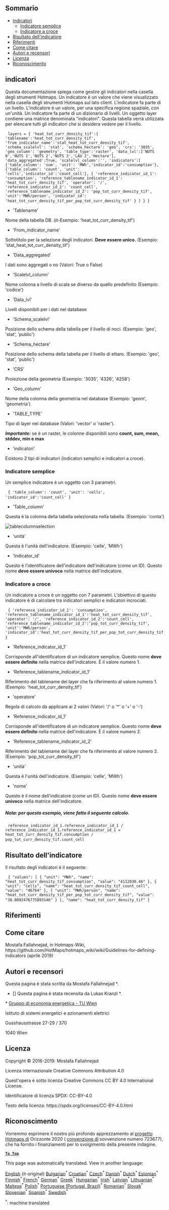 <h2> Sommario </h2><ul><li> <a href="#Indicators">indicatori</a> <ul><li> <a href="#Simple-indicator">Indicatore semplice</a> </li><li> <a href="#Cross-indicator">Indicatore a croce</a> </li></ul></li><li> <a href="#Indicator-result">Risultato dell&#39;indicatore</a> </li><li> <a href="#references">Riferimenti</a> </li><li> <a href="#how-to-cite">Come citare</a> </li><li> <a href="#authors-and-reviewers">Autori e recensori</a> </li><li> <a href="#license">Licenza</a> </li><li> <a href="#acknowledgement">Riconoscimento</a> </li></ul><h2> indicatori </h2><p> Questa documentazione spiega come gestire gli indicatori nella casella degli strumenti Hotmaps. Un indicatore è un valore che viene visualizzato nella casella degli strumenti Hotmaps sul lato client. L&#39;indicatore fa parte di un livello. L&#39;indicatore è un valore, per una specifica regione spaziale, con un&#39;unità. Un indicatore fa parte di un dizionario di livelli. Un oggetto layer contiene una matrice denominata &quot;indicatori&quot;. Questa tabella verrà utilizzata per elencare tutti gli indicatori che si desidera vedere per il livello. </p><pre> <code>layers = { &#39;heat_tot_curr_density_tif&#39;:{ &#39;tablename&#39;:&#39;heat_tot_curr_density_tif&#39;, &#39;from_indicator_name&#39;:&#39;stat_heat_tot_curr_density_tif&#39;, &#39;schema_scalelvl&#39;: &#39;stat&#39;, &#39;schema_hectare&#39;: &#39;geo&#39;, &#39;crs&#39;: &#39;3035&#39;, &#39;geo_column&#39;: &#39;geometry&#39;, &#39;table_type&#39;:&#39;raster&#39;, &#39;data_lvl&#39;:[&#39;NUTS 0&#39;,&#39;NUTS 1&#39;,&#39;NUTS 2&#39;,&#39;NUTS 3&#39;,&#39;LAU 2&#39;,&#39;Hectare&#39;], &#39;data_aggregated&#39;:True, &#39;scalelvl_column&#39;:&#39;&#39;, &#39;indicators&#39;:[ {&#39;table_column&#39;: &#39;sum&#39;, &#39;unit&#39;: &#39;MWh&#39;,&#39;indicator_id&#39;:&#39;consumption&#39;}, {&#39;table_column&#39;: &#39;count&#39;, &#39;unit&#39;: &#39;cells&#39;,&#39;indicator_id&#39;:&#39;count_cell&#39;}, { &#39;reference_indicator_id_1&#39;: &#39;consumption&#39;, &#39;reference_tablename_indicator_id_1&#39;: &#39;heat_tot_curr_density_tif&#39;, &#39;operator&#39;: &#39;/&#39;, &#39;reference_indicator_id_2&#39;: &#39;count_cell&#39;, &#39;reference_tablename_indicator_id_2&#39;: &#39;pop_tot_curr_density_tif&#39;, &#39;unit&#39;:&#39;MWh/person&#39;, &#39;indicator_id&#39;: &#39;heat_tot_curr_density_tif_per_pop_tot_curr_density_tif&#39; } ] } }</code> </pre><ul><li> &#39;Tablename&#39; </li></ul><p> Nome della tabella DB. (it-Esempio: &#39;heat_tot_curr_density_tif&#39;) </p><ul><li> &#39;From_indicator_name&#39; </li></ul><p> Sottotitolo per la selezione degli indicatori. <strong>Deve essere unico.</strong> (Esempio: &#39;stat_heat_tot_curr_density_tif&#39;) </p><ul><li> &#39;Data_aggregated&#39; </li></ul><p> I dati sono aggregati o no (Valori: True o False) </p><ul><li> &#39;Scalelvl_column&#39; </li></ul><p> Nome colonna a livello di scala se diverso da quello predefinito (Esempio: &#39;codice&#39;) </p><ul><li> &#39;Data_lvl&#39; </li></ul><p> Livelli disponibili per i dati nel database </p><ul><li> &#39;Schema_scalelvl&#39; </li></ul><p> Posizione dello schema della tabella per il livello di noci. (Esempio: &#39;geo&#39;, &#39;stat&#39;, &#39;public&#39;) </p><ul><li> &#39;Schema_hectare&#39; </li></ul><p> Posizione dello schema della tabella per il livello di ettaro. (Esempio: &#39;geo&#39;, &#39;stat&#39;, &#39;public&#39;) </p><ul><li> &#39;CRS&#39; </li></ul><p> Proiezione della geometria (Esempio: &#39;3035&#39;, &#39;4326&#39;, &#39;4258&#39;) </p><ul><li> &#39;Geo_column&#39; </li></ul><p> Nome della colonna della geometria nel database (Esempio: &#39;geom&#39;, &#39;geometria&#39;) </p><ul><li> &#39;TABLE_TYPE&#39; </li></ul><p> Tipo di layer nel database (Valori: &#39;vector&#39; o &#39;raster&#39;). </p><p> <em><strong>Importante:</strong></em> se è un raster, le colonne disponibili sono <strong>count, sum, mean, stddev, min e max</strong> </p><ul><li> &#39;indicatori&#39; </li></ul><p> Esistono 2 tipi di indicatori (indicatori semplici e indicatori a croce). </p><h3> Indicatore semplice </h3><p> Un semplice indicatore è un oggetto con 3 parametri. </p><pre> <code>{ &#39;table_column&#39;: &#39;count&#39;, &#39;unit&#39;: &#39;cells&#39;, &#39;indicator_id&#39;:&#39;count_cell&#39; }</code> </pre><ul><li> &#39;Table_column&#39; </li></ul><p> Questa è la colonna della tabella selezionata nella tabella. (Esempio: &#39;conta&#39;) </p><p><img alt="tablecolumnselection" src="/api/assets/table_image.png"/></p><ul><li> &#39;unità&#39; </li></ul><p> Questa è l&#39;unità dell&#39;indicatore. (Esempio: &#39;celle&#39;, &#39;MWh&#39;) </p><ul><li> &#39;Indicator_id&#39; </li></ul><p> Questo è l&#39;identificatore dell&#39;indicatore dell&#39;indicatore (come un ID). Questo nome <strong>deve essere univoco</strong> nella matrice dell&#39;indicatore. </p><h3> Indicatore a croce </h3><p> Un indicatore a croce è un oggetto con 7 parametri. L&#39;obiettivo di questo indicatore è di calcolare tra indicatori semplici e indicatori incrociati. </p><pre> <code>{ &#39;reference_indicator_id_1&#39;: &#39;consumption&#39;, &#39;reference_tablename_indicator_id_1&#39;:&#39;heat_tot_curr_density_tif&#39;, &#39;operator&#39;: &#39;/&#39;, &#39;reference_indicator_id_2&#39;:&#39;count_cell&#39;, &#39;reference_tablename_indicator_id_2&#39;:&#39;pop_tot_curr_density_tif&#39;, &#39;unit&#39;:&#39;MWh/person&#39;, &#39;indicator_id&#39;:&#39;heat_tot_curr_density_tif_per_pop_tot_curr_density_tif&#39; }</code> </pre><ul><li> &#39;Reference_indicator_id_1&#39; </li></ul><p> Corrisponde all&#39;identificatore di un indicatore semplice. Questo nome <strong>deve essere definito</strong> nella matrice dell&#39;indicatore. È il valore numero 1. </p><ul><li> &#39;Reference_tablename_indicator_id_1&#39; </li></ul><p> Riferimento del tablename del layer che fa riferimento al valore numero 1. (Esempio: &#39;heat_tot_curr_density_tif&#39;) </p><ul><li> &#39;operatore&#39; </li></ul><p> Regola di calcolo da applicare ai 2 valori (Valori: &#39;/&#39; o &#39;*&#39; o &#39;+&#39; o &#39;-&#39;) </p><ul><li> &#39;Reference_indicator_id_1&#39; </li></ul><p> Corrisponde all&#39;identificatore di un indicatore semplice. Questo nome <strong>deve essere definito</strong> nella matrice dell&#39;indicatore. È il valore numero 2. </p><ul><li> &#39;Reference_tablename_indicator_id_2&#39; </li></ul><p> Riferimento del tablename del layer che fa riferimento al valore numero 2. (Esempio: &#39;pop_tot_curr_density_tif&#39;) </p><ul><li> &#39;unità&#39; </li></ul><p> Questa è l&#39;unità dell&#39;indicatore. (Esempio: &#39;celle&#39;, &#39;MWh&#39;) </p><ul><li> &#39;nome&#39; </li></ul><p> Questo è il nome dell&#39;indicatore (come un ID). Questo nome <strong>deve essere univoco</strong> nella matrice dell&#39;indicatore. </p><h5> Nota: per questo esempio, viene fatto il seguente calcolo. </h5><pre> <code>reference_indicator_id_1.reference_indicator_id_1 / reference_indicator_id_1.reference_indicator_id_1 = heat_tot_curr_density_tif.consumption / pop_tot_curr_density_tif.count_cell</code> </pre><h2> Risultato dell&#39;indicatore </h2><p> Il risultato degli indicatori è il seguente: </p><pre> <code>{ &quot;values&quot;: [ { &quot;unit&quot;: &quot;MWh&quot;, &quot;name&quot;: &quot;heat_tot_curr_density_tif_consumption&quot;, &quot;value&quot;: &quot;4112030.46&quot; }, { &quot;unit&quot;: &quot;cells&quot;, &quot;name&quot;: &quot;heat_tot_curr_density_tif_count_cell&quot;, &quot;value&quot;: &quot;46764&quot; }, { &quot;unit&quot;: &quot;MWh/person&quot;, &quot;name&quot;: &quot;heat_tot_curr_density_tif_per_pop_tot_curr_density_tif&quot;, &quot;value&quot;: &quot;38.0092476775893146&quot; } ], &quot;name&quot;: &quot;heat_tot_curr_density_tif&quot; }</code> </pre><h2> Riferimenti </h2><h2> Come citare </h2><p> Mostafa Fallahnejad, in Hotmaps-Wiki, https://github.com/HotMaps/hotmaps_wiki/wiki/Guidelines-for-defining-indicators (aprile 2019) </p><h2> Autori e recensori </h2><p> Questa pagina è stata scritta da Mostafa Fallahnejad *. </p><ul><li> [] Questa pagina è stata recensita da Lukas Kranzl *. </li></ul><p> * <a href="https://eeg.tuwien.ac.at/">Gruppo di economia energetica - TU Wien</a> </p><p> Istituto di sistemi energetici e azionamenti elettrici </p><p> Gusshausstrasse 27-29 / 370 </p><p> 1040 Wien </p><h2> Licenza </h2><p> Copyright © 2016-2019: Mostafa Fallahnejad </p><p> Licenza internazionale Creative Commons Attribution 4.0 </p><p> Quest&#39;opera è sotto licenza Creative Commons CC BY 4.0 International License. </p><p> Identificatore di licenza SPDX: CC-BY-4.0 </p><p> Testo della licenza: https://spdx.org/licenses/CC-BY-4.0.html </p><h2> Riconoscimento </h2><p> Vorremmo esprimere il nostro più profondo apprezzamento al <a href="https://www.hotmaps-project.eu">progetto Hotmaps di</a> Orizzonte 2020 ( <a href="https://www.hotmaps-project.eu">convenzione di</a> sovvenzione numero 723677), che ha fornito i finanziamenti per lo svolgimento della presente indagine. </p><p><ins> <code><strong><a href="#table-of-contents">To Top</a></strong></code> </ins> </p>

This page was automatically translated. View in another language:

[English](en-Guidelines-for-defining-indicators) (it-original) [Bulgarian](bg-Guidelines-for-defining-indicators)<sup>\*</sup> [Croatian](hr-Guidelines-for-defining-indicators)<sup>\*</sup> [Czech](cs-Guidelines-for-defining-indicators)<sup>\*</sup> [Danish](da-Guidelines-for-defining-indicators)<sup>\*</sup> [Dutch](nl-Guidelines-for-defining-indicators)<sup>\*</sup> [Estonian](et-Guidelines-for-defining-indicators)<sup>\*</sup> [Finnish](fi-Guidelines-for-defining-indicators)<sup>\*</sup> [French](fr-Guidelines-for-defining-indicators)<sup>\*</sup> [German](de-Guidelines-for-defining-indicators)<sup>\*</sup> [Greek](el-Guidelines-for-defining-indicators)<sup>\*</sup> [Hungarian](hu-Guidelines-for-defining-indicators)<sup>\*</sup> [Irish](ga-Guidelines-for-defining-indicators)<sup>\*</sup>  [Latvian](lv-Guidelines-for-defining-indicators)<sup>\*</sup> [Lithuanian](lt-Guidelines-for-defining-indicators)<sup>\*</sup> [Maltese](mt-Guidelines-for-defining-indicators)<sup>\*</sup> [Polish](pl-Guidelines-for-defining-indicators)<sup>\*</sup> [Portuguese (Portugal, Brazil)](pt-Guidelines-for-defining-indicators)<sup>\*</sup> [Romanian](ro-Guidelines-for-defining-indicators)<sup>\*</sup> [Slovak](sk-Guidelines-for-defining-indicators)<sup>\*</sup> [Slovenian](sl-Guidelines-for-defining-indicators)<sup>\*</sup> [Spanish](es-Guidelines-for-defining-indicators)<sup>\*</sup> [Swedish](sv-Guidelines-for-defining-indicators)<sup>\*</sup> 

<sup>\*</sup>: machine translated
